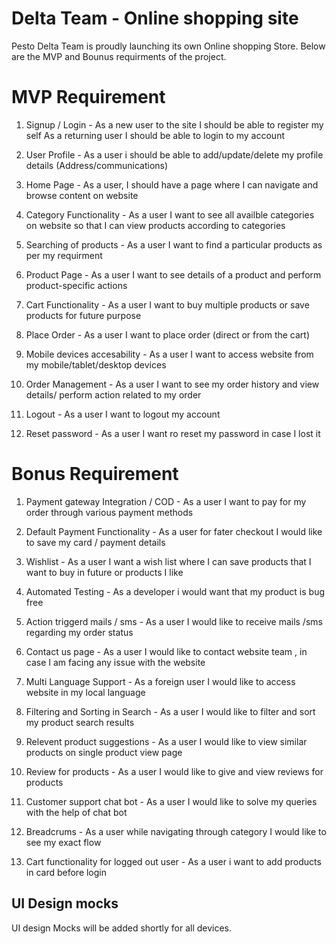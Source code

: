 # Delta Team - Online shopping site
Pesto Delta Team is proudly launching its own Online shopping Store. Below are the MVP and Bounus requirments of the project.


# MVP Requirement

1. Signup / Login - As a new user to the site I should be able to register my self As a returning user I should be able to login to my account

2. User Profile - As a user i should be able to add/update/delete my profile details (Address/communications)
 
3. Home Page  - As a user, I should have a page where I can navigate and browse content on website

4. Category Functionality - As a user I want to see all availble categories on website so that I can view products according to categories

5. Searching of products - As a user I want  to find a particular products as per my requirment

6. Product Page - As a user I want to see details of a product and perform product-specific actions

7. Cart Functionality - As a user I want to buy multiple products or save products for future purpose

8. Place Order - As a user I want to place order (direct or from the cart)

9. Mobile devices accesability - As a user I want to access website from my mobile/tablet/desktop devices

10. Order Management - As a user I want to see my order history and view details/ perform action related to my order

11. Logout - As a user I want to logout my account

12. Reset password - As a user I want ro reset my password in case I lost it


# Bonus Requirement

1. Payment gateway Integration / COD - As a user I want to pay for my order through various payment methods

2. Default Payment Functionality - As a user for fater checkout I would like to save my card / payment details

3. Wishlist - As a user I want a wish list where I can save products that I want to buy in future or products I like

4. Automated Testing - As a developer i would want that my product is bug free

5. Action triggerd mails / sms - As a user I would like to receive mails /sms  regarding my order status

6. Contact us page - As a user I would like to contact website team , in case I am facing any issue with the website

7. Multi Language Support - As a foreign user I would like to access website in my local language

8. Filtering and Sorting in Search - As a user I would like to filter and sort my product search results

9. Relevent product suggestions  - As a user I would like to view similar products on single product view page

10. Review for products - As a user I would like to give and view reviews for products

11. Customer support chat bot - As a user I would like to solve my queries with the help of chat bot

12. Breadcrums - As a user while navigating through category I would like to see my exact flow

13. Cart functionality for logged out user - As a user i want to add products in card before login


## UI Design mocks

UI design Mocks will be added shortly for all devices.
